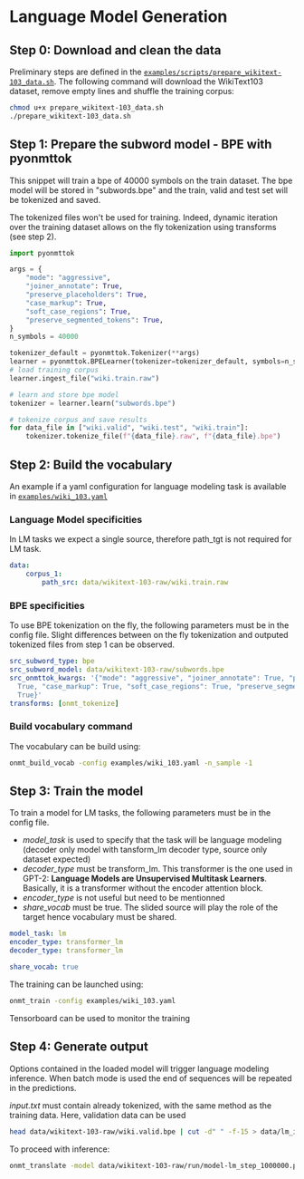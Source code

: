 # Language Model Generation


## Step 0: Download and clean the data

Preliminary steps are defined in the [`examples/scripts/prepare_wikitext-103_data.sh`](https://github.com/OpenNMT/OpenNMT-py/tree/master/examples/scripts/prepare_wikitext-103_data.sh). The following command will download the WikiText103 dataset, remove empty lines and shuffle the training corpus:
```bash
chmod u+x prepare_wikitext-103_data.sh
./prepare_wikitext-103_data.sh
```

## Step 1: Prepare the subword model - BPE with pyonmttok

This snippet will train a bpe of 40000 symbols on the train dataset. The bpe model will be stored in "subwords.bpe" and the train, valid and test set will be tokenized and saved.

The tokenized files won't be used for training. Indeed, dynamic iteration over the training dataset allows on the fly tokenization using transforms (see step 2). 

```python
import pyonmttok

args = {
    "mode": "aggressive",
    "joiner_annotate": True,
    "preserve_placeholders": True,
    "case_markup": True,
    "soft_case_regions": True,
    "preserve_segmented_tokens": True,
}
n_symbols = 40000

tokenizer_default = pyonmttok.Tokenizer(**args)
learner = pyonmttok.BPELearner(tokenizer=tokenizer_default, symbols=n_symbols)
# load training corpus
learner.ingest_file("wiki.train.raw")

# learn and store bpe model
tokenizer = learner.learn("subwords.bpe")

# tokenize corpus and save results
for data_file in ["wiki.valid", "wiki.test", "wiki.train"]:
    tokenizer.tokenize_file(f"{data_file}.raw", f"{data_file}.bpe")
```

## Step 2: Build the vocabulary
An example if a yaml configuration for language modeling task is available in [`examples/wiki_103.yaml`](https://github.com/OpenNMT/OpenNMT-py/tree/master/examples/wiki_103.yaml)

### Language Model specificities

In LM tasks we expect a single source, therefore path_tgt is not required for LM task.

```yaml
data:
    corpus_1:
        path_src: data/wikitext-103-raw/wiki.train.raw
```

### BPE specificities

To use BPE tokenization on the fly, the following parameters must be in the config file.
Slight differences between on the fly tokenization and outputed tokenized files from step 1 can be observed.

```yaml
src_subword_type: bpe
src_subword_model: data/wikitext-103-raw/subwords.bpe
src_onmttok_kwargs: '{"mode": "aggressive", "joiner_annotate": True, "preserve_placeholders":
  True, "case_markup": True, "soft_case_regions": True, "preserve_segmented_tokens":
  True}'
transforms: [onmt_tokenize]
```

### Build vocabulary command
The vocabulary can be build using:
```bash
onmt_build_vocab -config examples/wiki_103.yaml -n_sample -1
```

## Step 3: Train the model
To train a model for LM tasks, the following parameters must be in the config file.

* *model_task* is used to specify that the task will be language modeling (decoder only model with tansform_lm decoder type, source only dataset expected)
* *decoder_type* must be transform_lm. This transformer is the one used in GPT-2: **Language Models are Unsupervised Multitask Learners**. Basically, it is a transformer without the encoder attention block.
* *encoder_type* is not useful but need to be mentionned
* *share_vocab* must be true. The slided source will play the role of the target hence vocabulary must be shared. 
```yaml
model_task: lm
encoder_type: transformer_lm
decoder_type: transformer_lm

share_vocab: true
```

The training can be launched using:
```bash
onmt_train -config examples/wiki_103.yaml
```
Tensorboard can be used to monitor the training

## Step 4: Generate output
Options contained in the loaded model will trigger language modeling inference. When batch mode is used the end of sequences will be repeated in the predictions.

*input.txt* must contain already tokenized, with the same method as the training data. Here, validation data can be used
```bash
head data/wikitext-103-raw/wiki.valid.bpe | cut -d" " -f-15 > data/lm_input.txt
```

To proceed with inference:
```bash
onmt_translate -model data/wikitext-103-raw/run/model-lm_step_1000000.pt -src data/lm_input.txt -output data/lm_pred_input.txt -verbose -n_best 3
```